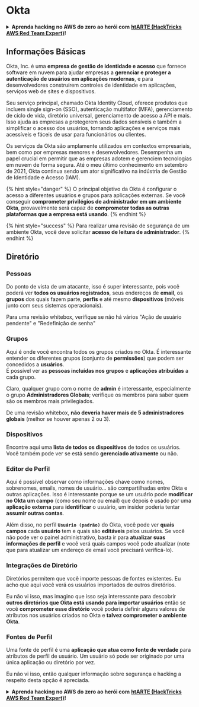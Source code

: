 # Okta

<details>

<summary><strong>Aprenda hacking no AWS do zero ao herói com</strong> <a href="https://training.hacktricks.xyz/courses/arte"><strong>htARTE (HackTricks AWS Red Team Expert)</strong></a><strong>!</strong></summary>

Outras formas de apoiar o HackTricks:

* Se você quer ver sua **empresa anunciada no HackTricks** ou **baixar o HackTricks em PDF**, confira os [**PLANOS DE ASSINATURA**](https://github.com/sponsors/carlospolop)!
* Adquira o [**material oficial PEASS & HackTricks**](https://peass.creator-spring.com)
* Descubra [**A Família PEASS**](https://opensea.io/collection/the-peass-family), nossa coleção de [**NFTs exclusivos**](https://opensea.io/collection/the-peass-family)
* **Junte-se ao grupo** 💬 [**Discord**](https://discord.gg/hRep4RUj7f) ou ao [**grupo do telegram**](https://t.me/peass) ou **siga-me** no **Twitter** 🐦 [**@carlospolopm**](https://twitter.com/carlospolopm)**.**
* **Compartilhe suas técnicas de hacking enviando PRs para os repositórios github do** [**HackTricks**](https://github.com/carlospolop/hacktricks) e [**HackTricks Cloud**](https://github.com/carlospolop/hacktricks-cloud).

</details>

## Informações Básicas

Okta, Inc. é uma **empresa de gestão de identidade e acesso** que fornece software em nuvem para ajudar empresas a **gerenciar e proteger a autenticação de usuários em aplicações modernas**, e para desenvolvedores construírem controles de identidade em aplicações, serviços web de sites e dispositivos.

Seu serviço principal, chamado Okta Identity Cloud, oferece produtos que incluem single sign-on (SSO), autenticação multifator (MFA), gerenciamento de ciclo de vida, diretório universal, gerenciamento de acesso a API e mais. Isso ajuda as empresas a protegerem seus dados sensíveis e também a simplificar o acesso dos usuários, tornando aplicações e serviços mais acessíveis e fáceis de usar para funcionários ou clientes.

Os serviços da Okta são amplamente utilizados em contextos empresariais, bem como por empresas menores e desenvolvedores. Desempenha um papel crucial em permitir que as empresas adotem e gerenciem tecnologias em nuvem de forma segura. Até o meu último conhecimento em setembro de 2021, Okta continua sendo um ator significativo na indústria de Gestão de Identidade e Acesso (IAM).

{% hint style="danger" %}
O principal objetivo da Okta é configurar o acesso a diferentes usuários e grupos para aplicações externas. Se você conseguir **comprometer privilégios de administrador em um ambiente Okta**, provavelmente será capaz de **comprometer todas as outras plataformas que a empresa está usando**.
{% endhint %}

{% hint style="success" %}
Para realizar uma revisão de segurança de um ambiente Okta, você deve solicitar **acesso de leitura de administrador**.
{% endhint %}

## Diretório

### Pessoas

Do ponto de vista de um atacante, isso é super interessante, pois você poderá ver **todos os usuários registrados**, seus endereços de **email**, os **grupos** dos quais fazem parte, **perfis** e até mesmo **dispositivos** (móveis junto com seus sistemas operacionais).

Para uma revisão whitebox, verifique se não há vários "Ação de usuário pendente" e "Redefinição de senha"

### Grupos

Aqui é onde você encontra todos os grupos criados no Okta. É interessante entender os diferentes grupos (conjunto de **permissões**) que podem ser concedidos a **usuários**.\
É possível ver as **pessoas incluídas nos grupos** e **aplicações atribuídas** a cada grupo.

Claro, qualquer grupo com o nome de **admin** é interessante, especialmente o grupo **Administradores Globais**; verifique os membros para saber quem são os membros mais privilegiados.

De uma revisão whitebox, **não deveria haver mais de 5 administradores globais** (melhor se houver apenas 2 ou 3).

### Dispositivos

Encontre aqui uma **lista de todos os dispositivos** de todos os usuários. Você também pode ver se está sendo **gerenciado ativamente** ou não.

### Editor de Perfil

Aqui é possível observar como informações chave como nomes, sobrenomes, emails, nomes de usuário... são compartilhadas entre Okta e outras aplicações. Isso é interessante porque se um usuário pode **modificar no Okta um campo** (como seu nome ou email) que depois é usado por uma **aplicação externa** para **identificar** o usuário, um insider poderia tentar **assumir outras contas**.

Além disso, no perfil **`Usuário (padrão)`** do Okta, você pode ver **quais campos** cada **usuário** tem e quais são **editáveis** pelos usuários. Se você não pode ver o painel administrativo, basta ir para **atualizar suas informações de perfil** e você verá quais campos você pode atualizar (note que para atualizar um endereço de email você precisará verificá-lo).

### Integrações de Diretório

Diretórios permitem que você importe pessoas de fontes existentes. Eu acho que aqui você verá os usuários importados de outros diretórios.

Eu não vi isso, mas imagino que isso seja interessante para descobrir **outros diretórios que Okta está usando para importar usuários** então se você **comprometer esse diretório** você poderia definir alguns valores de atributos nos usuários criados no Okta e **talvez comprometer o ambiente Okta**.

### Fontes de Perfil

Uma fonte de perfil é uma **aplicação que atua como fonte de verdade** para atributos de perfil de usuário. Um usuário só pode ser originado por uma única aplicação ou diretório por vez.

Eu não vi isso, então qualquer informação sobre segurança e hacking a respeito desta opção é apreciada.

<details>

<summary><strong>Aprenda hacking no AWS do zero ao herói com</strong> <a href="https://training.hacktricks.xyz/courses/arte"><strong>htARTE (HackTricks AWS Red Team Expert)</strong></a><strong>!</strong></summary>

Outras formas de apoiar o HackTricks:

* Se você quer ver sua **empresa anunciada no HackTricks** ou **baixar o HackTricks em PDF**, confira os [**PLANOS DE ASSINATURA**](https://github.com/sponsors/carlospolop)!
* Adquira o [**material oficial PEASS & HackTricks**](https://peass.creator-spring.com)
* Descubra [**A Família PEASS**](https://opensea.io/collection/the-peass-family), nossa coleção de [**NFTs exclusivos**](https://opensea.io/collection/the-peass-family)
* **Junte-se ao grupo** 💬 [**Discord**](https://discord.gg/hRep4RUj7f) ou ao [**grupo do telegram**](https://t.me/peass) ou **siga-me** no **Twitter** 🐦 [**@carlospolopm**](https://twitter.com/carlospolopm)**.**
* **Compartilhe suas técnicas de hacking enviando PRs para os repositórios github do** [**HackTricks**](https://github.com/carlospolop/hacktricks) e [**HackTricks Cloud**](https://github.com/carlospolop/hacktricks-cloud).

</details>
